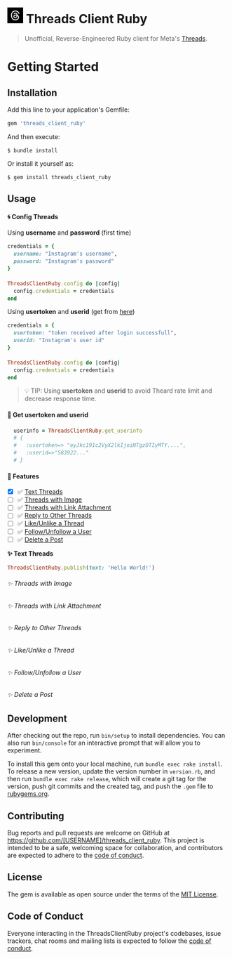 # [<img src="logo.jpg" width="36" height="36" />](https://github.com/junhoyeo) Threads Client Ruby

> Unofficial, Reverse-Engineered Ruby client for Meta's [Threads](https://threads.net).

# Getting Started

## Installation

Add this line to your application's Gemfile:

```ruby
gem 'threads_client_ruby'
```

And then execute:

    $ bundle install

Or install it yourself as:

    $ gem install threads_client_ruby

## Usage
#### 🌀 Config Threads

Using **username** and **password** (first time)
```ruby
credentials = {
  username: "Instagram's username",
  password: "Instagram's password"
}

ThreadsClientRuby.config do |config|
  config.credentials = credentials
end
```

Using **usertoken** and **userid** (get from [here](#🤖-get-usertoken-and-userid))
```ruby
credentials = {
  usertoken: "token received after login successfull",
  userid: "Instagram's user id"
}

ThreadsClientRuby.config do |config|
  config.credentials = credentials
end
```

>💡 TIP: Using **usertoken** and **userid** to avoid Theard rate limit and decrease response time.

#### 🤖 Get usertoken and userid

```ruby
  userinfo = ThreadsClientRuby.get_userinfo
  # {
  #   :usertoken=> "eyJkc191c2VyX2lkIjoiNTgzOTIyMTY....",
  #   :userid=>"583922..."
  # }
```

#### 📌 Features

- [x] ✅ [Text Threads](#✨-threads-with-image)
- [ ] ✅ [Threads with Image](#✨-threads-with-image)
- [ ] ✅ [Threads with Link Attachment](#✨-threads-with-link-attachment)
- [ ] ✅ [Reply to Other Threads](#✨-reply-to-other-threads)
- [ ] ✅ [Like/Unlike a Thread](#✨-likeunlike-a-thread)
- [ ] ✅ [Follow/Unfollow a User](#✨-followunfollow-a-user)
- [ ] ✅ [Delete a Post](#✨-delete-a-post)

**✨ Text Threads**

```ruby
ThreadsClientRuby.publish(text: 'Hello World!')
```

###### ✨ Threads with Image

###### ✨ Threads with Link Attachment

###### ✨ Reply to Other Threads

###### ✨ Like/Unlike a Thread

###### ✨ Follow/Unfollow a User

###### ✨ Delete a Post

## Development

After checking out the repo, run `bin/setup` to install dependencies. You can also run `bin/console` for an interactive prompt that will allow you to experiment.

To install this gem onto your local machine, run `bundle exec rake install`. To release a new version, update the version number in `version.rb`, and then run `bundle exec rake release`, which will create a git tag for the version, push git commits and the created tag, and push the `.gem` file to [rubygems.org](https://rubygems.org).

## Contributing

Bug reports and pull requests are welcome on GitHub at https://github.com/[USERNAME]/threads_client_ruby. This project is intended to be a safe, welcoming space for collaboration, and contributors are expected to adhere to the [code of conduct](https://github.com/[USERNAME]/threads_client_ruby/blob/master/CODE_OF_CONDUCT.md).

## License

The gem is available as open source under the terms of the [MIT License](https://opensource.org/licenses/MIT).

## Code of Conduct

Everyone interacting in the ThreadsClientRuby project's codebases, issue trackers, chat rooms and mailing lists is expected to follow the [code of conduct](https://github.com/[USERNAME]/threads_client_ruby/blob/master/CODE_OF_CONDUCT.md).
